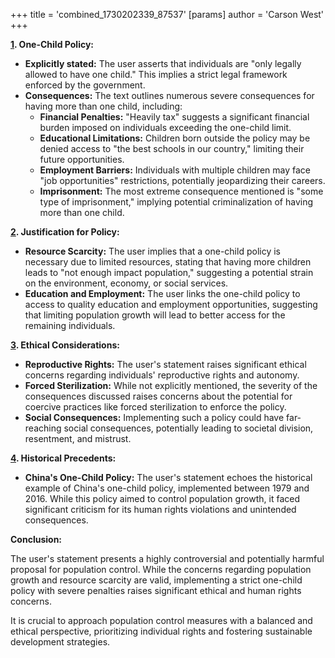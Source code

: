 +++
 title = 'combined_1730202339_87537'
[params]
	author = 'Carson West'
+++

**[1](./../1/). One-Child Policy:**

* **Explicitly stated:** The user asserts that individuals are "only legally allowed to have one child." This implies a strict legal framework enforced by the government.
* **Consequences:** The text outlines numerous severe consequences for having more than one child, including:
    * **Financial Penalties:** "Heavily tax" suggests a significant financial burden imposed on individuals exceeding the one-child limit.
    * **Educational Limitations:** Children born outside the policy may be denied access to "the best schools in our country," limiting their future opportunities.
    * **Employment Barriers:** Individuals with multiple children may face "job opportunities" restrictions, potentially jeopardizing their careers.
    * **Imprisonment:**  The most extreme consequence mentioned is "some type of imprisonment," implying potential criminalization of having more than one child.

**[2](./../2/). Justification for Policy:**

* **Resource Scarcity:** The user implies that a one-child policy is necessary due to limited resources, stating that having more children leads to "not enough impact population," suggesting a potential strain on the environment, economy, or social services. 
* **Education and Employment:** The user links the one-child policy to access to quality education and employment opportunities, suggesting that limiting population growth will lead to better access for the remaining individuals.

**[3](./../3/). Ethical Considerations:**

* **Reproductive Rights:** The user's statement raises significant ethical concerns regarding individuals' reproductive rights and autonomy. 
* **Forced Sterilization:** While not explicitly mentioned, the severity of the consequences discussed raises concerns about the potential for coercive practices like forced sterilization to enforce the policy.
* **Social Consequences:** Implementing such a policy could have far-reaching social consequences, potentially leading to societal division, resentment, and mistrust.

**[4](./../4/). Historical Precedents:**

* **China's One-Child Policy:**  The user's statement echoes the historical example of China's one-child policy, implemented between 1979 and 2016. While this policy aimed to control population growth, it faced significant criticism for its human rights violations and unintended consequences.

**Conclusion:**

The user's statement presents a highly controversial and potentially harmful proposal for population control. While the concerns regarding population growth and resource scarcity are valid, implementing a strict one-child policy with severe penalties raises significant ethical and human rights concerns. 

It is crucial to approach population control measures with a balanced and ethical perspective, prioritizing individual rights and fostering sustainable development strategies. 
